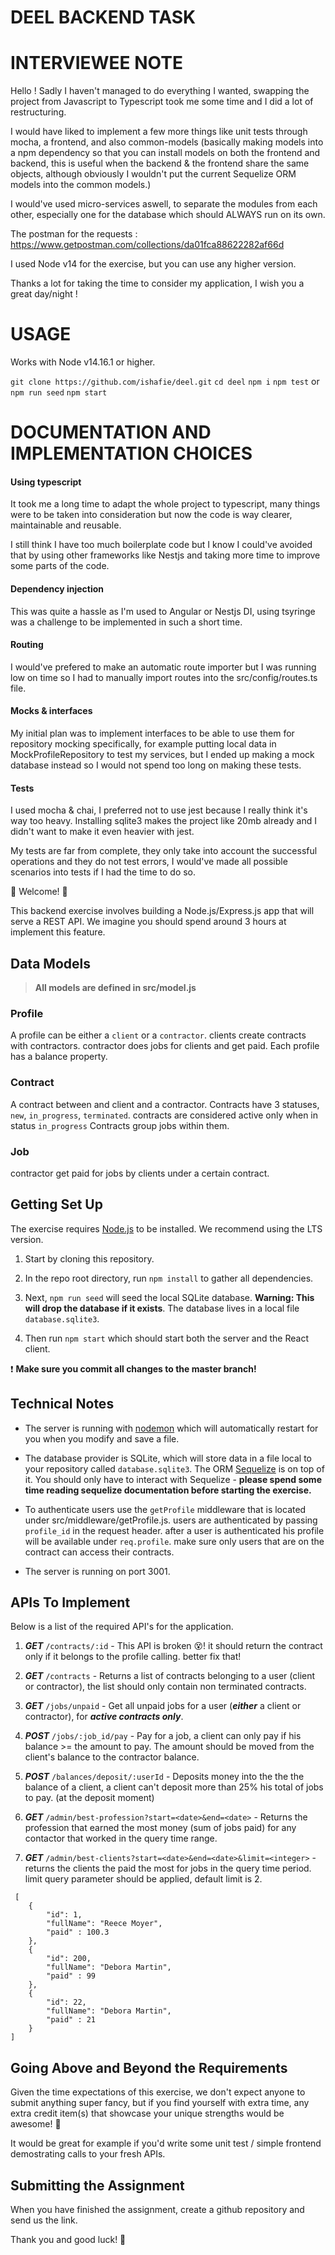 # DEEL BACKEND TASK

# INTERVIEWEE NOTE
Hello ! Sadly I haven't managed to do everything I wanted, swapping the project from Javascript to Typescript took me some time and I did a lot of restructuring.


I would have liked to implement a few more things like unit tests through mocha, a frontend, and also common-models (basically making models into a npm dependency so that you can install models on both the frontend and backend, this is useful when the backend & the frontend share the same objects, although obviously I wouldn't put the current Sequelize ORM models into the common models.)

I would've used micro-services aswell, to separate the modules from each other, especially one for the database which should ALWAYS run on its own.

The postman for the requests : 
https://www.getpostman.com/collections/da01fca88622282af66d

I used Node v14 for the exercise, but you can use any higher version.

Thanks a lot for taking the time to consider my application, I wish you a great day/night !

# USAGE
Works with Node v14.16.1 or higher.

`git clone https://github.com/ishafie/deel.git`
`cd deel`
`npm i`
`npm test`
or
`npm run seed`
`npm start`
# DOCUMENTATION AND IMPLEMENTATION CHOICES

#### Using typescript
It took me a long time to adapt the whole project to typescript, many things were to be taken into consideration but now the code is way clearer, maintainable and reusable.

I still think I have too much boilerplate code but I know I could've avoided that by using other frameworks like Nestjs and taking more time to improve some parts of the code.

#### Dependency injection
This was quite a hassle as I'm used to Angular or Nestjs DI, using tsyringe was a challenge to be implemented in such a short time.

#### Routing
I would've prefered to make an automatic route importer but I was running low on time so I had to manually import routes into the src/config/routes.ts file.

#### Mocks & interfaces
My initial plan was to implement interfaces to be able to use them for repository mocking specifically, for example putting local data in MockProfileRepository to test my services, but I ended up making a mock database instead so I would not spend too long on making these tests.

#### Tests
I used mocha & chai, I preferred not to use jest because I really think it's way too heavy. Installing sqlite3 makes the project like 20mb already and I didn't want to make it even heavier with jest.

My tests are far from complete, they only take into account the successful operations and they do not test errors, I would've made all possible scenarios into tests if I had the time to do so.

💫 Welcome! 🎉


This backend exercise involves building a Node.js/Express.js app that will serve a REST API. We imagine you should spend around 3 hours at implement this feature.

## Data Models

> **All models are defined in src/model.js**

### Profile
A profile can be either a `client` or a `contractor`. 
clients create contracts with contractors. contractor does jobs for clients and get paid.
Each profile has a balance property.

### Contract
A contract between and client and a contractor.
Contracts have 3 statuses, `new`, `in_progress`, `terminated`. contracts are considered active only when in status `in_progress`
Contracts group jobs within them.

### Job
contractor get paid for jobs by clients under a certain contract.

## Getting Set Up

  
The exercise requires [Node.js](https://nodejs.org/en/) to be installed. We recommend using the LTS version.

  

1. Start by cloning this repository.

  

1. In the repo root directory, run `npm install` to gather all dependencies.

  

1. Next, `npm run seed` will seed the local SQLite database. **Warning: This will drop the database if it exists**. The database lives in a local file `database.sqlite3`.

  

1. Then run `npm start` which should start both the server and the React client.

  

❗️ **Make sure you commit all changes to the master branch!**

  
  

## Technical Notes

  

- The server is running with [nodemon](https://nodemon.io/) which will automatically restart for you when you modify and save a file.

- The database provider is SQLite, which will store data in a file local to your repository called `database.sqlite3`. The ORM [Sequelize](http://docs.sequelizejs.com/) is on top of it. You should only have to interact with Sequelize - **please spend some time reading sequelize documentation before starting the exercise.**

- To authenticate users use the `getProfile` middleware that is located under src/middleware/getProfile.js. users are authenticated by passing `profile_id` in the request header. after a user is authenticated his profile will be available under `req.profile`. make sure only users that are on the contract can access their contracts.
- The server is running on port 3001.

  

## APIs To Implement 

  

Below is a list of the required API's for the application.

  


1. ***GET*** `/contracts/:id` - This API is broken 😵! it should return the contract only if it belongs to the profile calling. better fix that!

1. ***GET*** `/contracts` - Returns a list of contracts belonging to a user (client or contractor), the list should only contain non terminated contracts.

1. ***GET*** `/jobs/unpaid` -  Get all unpaid jobs for a user (***either*** a client or contractor), for ***active contracts only***.

1. ***POST*** `/jobs/:job_id/pay` - Pay for a job, a client can only pay if his balance >= the amount to pay. The amount should be moved from the client's balance to the contractor balance.

1. ***POST*** `/balances/deposit/:userId` - Deposits money into the the the balance of a client, a client can't deposit more than 25% his total of jobs to pay. (at the deposit moment)

1. ***GET*** `/admin/best-profession?start=<date>&end=<date>` - Returns the profession that earned the most money (sum of jobs paid) for any contactor that worked in the query time range.

1. ***GET*** `/admin/best-clients?start=<date>&end=<date>&limit=<integer>` - returns the clients the paid the most for jobs in the query time period. limit query parameter should be applied, default limit is 2.
```
 [
    {
        "id": 1,
        "fullName": "Reece Moyer",
        "paid" : 100.3
    },
    {
        "id": 200,
        "fullName": "Debora Martin",
        "paid" : 99
    },
    {
        "id": 22,
        "fullName": "Debora Martin",
        "paid" : 21
    }
]
```

  

## Going Above and Beyond the Requirements

Given the time expectations of this exercise, we don't expect anyone to submit anything super fancy, but if you find yourself with extra time, any extra credit item(s) that showcase your unique strengths would be awesome! 🙌

It would be great for example if you'd write some unit test / simple frontend demostrating calls to your fresh APIs.

  

## Submitting the Assignment

When you have finished the assignment, create a github repository and send us the link.

  

Thank you and good luck! 🙏
